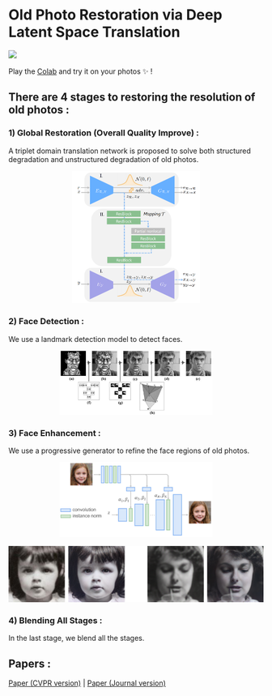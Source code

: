 # Old Photo Restoration via Deep Latent Space Translation 

<img src='imgs/old_new.png'/>

Play the [Colab](https://colab.research.google.com/drive/1W2kdJLuz4GqxuEsBk5rpgDTF6YnieWob#scrollTo=11db178d) and try it on your photos :sparkles: !

## There are 4 stages to restoring the resolution of old photos :

### 1) Global Restoration (Overall Quality Improve) :

A triplet domain translation network is proposed to solve both structured degradation and unstructured degradation of old photos.

<p align="center">
<img src='imgs/pipeline.PNG' width="50%" height="50%"/>
</p>


### 2) Face Detection :

We use a landmark detection model to detect faces.

<p align="center">
<img src='imgs/Facial_Landmark_Detection.png' width="60%" height="60%"/>
</p>


### 3) Face Enhancement :

We use a progressive generator to refine the face regions of old photos.

<p align="center">
<img src='imgs/face_pipeline.jpg' width="60%" height="60%"/>
</p>


<img src='imgs/face.png'>


### 4) Blending All Stages :

In the last stage, we blend all the stages.



## Papers :
[Paper (CVPR version)](https://arxiv.org/abs/2004.09484) | [Paper (Journal version)](https://arxiv.org/pdf/2009.07047v1.pdf)


